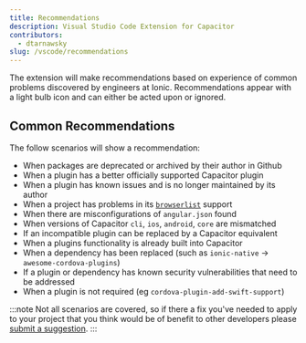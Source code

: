 ```yaml
---
title: Recommendations
description: Visual Studio Code Extension for Capacitor
contributors:
  - dtarnawsky
slug: /vscode/recommendations
---
```


The extension will make recommendations based on experience of common problems discovered by engineers at Ionic. Recommendations appear with a light bulb icon and can either be acted upon or ignored.

## Common Recommendations

The follow scenarios will show a recommendation:
- When packages are deprecated or archived by their author in Github
- When a plugin has a better officially supported Capacitor plugin
- When a plugin has known issues and is no longer maintained by its author
- When a project has problems in its [`browserlist`](https://github.com/browserslist/browserslist) support
- When there are misconfigurations of `angular.json` found
- When versions of Capacitor `cli`, `ios`, `android`, `core` are mismatched
- If an incompatible plugin can be replaced by a Capacitor equivalent
- When a plugins functionality is already built into Capacitor
- When a dependency has been replaced (such as `ionic-native` -> `awesome-cordova-plugins`)
- If a plugin or dependency has known security vulnerabilities that need to be addressed
- When a plugin is not required (eg `cordova-plugin-add-swift-support`)

:::note
Not all scenarios are covered, so if there a fix you've needed to apply to your project that you think would be of benefit to other developers please [submit a suggestion](https://github.com/ionic-team/vscode-ionic/issues).
:::